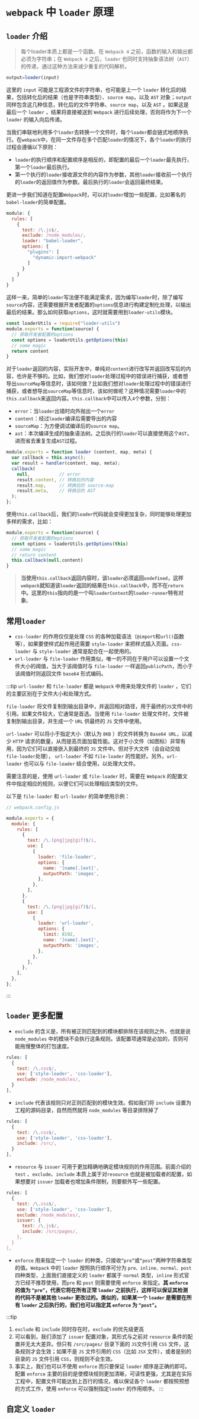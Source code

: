 # `webpack` 中 `loader` 原理

## `loader` 介绍
> 每个loader本质上都是一个函数。在 `Webpack 4` 之前，函数的输入和输出都必须为字符串；在 `Webpack 4` 之后，`loader` 也同时支持抽象语法树（`AST`）的传递，通过这种方法来减少重复的代码解析。

```js
output=loader(input)
```

这里的 `input` 可能是工程源文件的字符串，也可能是上一个 `loader` 转化后的结果，包括转化后的结果（也是字符串类型）、`source map`，以及 `AST` 对象；`output` 同样包含这几种信息，转化后的文件字符串、`source map`，以及 `AST` 。如果这是最后一个 `loader` ，结果将直接被送到 `Webpack` 进行后续处理，否则将作为下一个 `loader` 的输入向后传递。

当我们串联地利用多个`loader`去转换一个文件时，每个`loader`都会链式地顺序执行。在`webpack`中，在同一文件存在多个匹配`loader`的情况下，各个`loader`的执行过程会遵循以下原则：

- `loader`的执行顺序和配置顺序是相反的，即配置的最后一个`loader`最先执行，第一个`loader`最后执行。
- 第一个执行的`loader`接收源文件的内容作为参数，其他`loader`接收前一个执行的`loader`的返回值作为参数。最后执行的`loader`会返回最终结果。

更进一步我们知道在配置`Webpack`时，可以对`loader`增加一些配置，比如著名的`babel-loader`的简单配置。

```js
module: {
  rules: [
    {
      test: /\.js$/,
      exclude: /node_modules/,
      loader: "babel-loader",
      options: {
        "plugins": [
          "dynamic-import-webpack"
        ]
      }
    }
  ]
}
```

这样一来，简单的`loader`写法便不能满足需求，因为编写`loader`时，除了编写`source`内容，还需要根据开发者配置的`options`信息进行构建定制化处理，以输出最后的结果。那么如何获取`options`，这时就需要用到`loader-utils`模块。

```js
const loaderUtils = require("loader-utils")
module.exports = function(source) {
  // 获取开发者配置的options
  const options = loaderUtils.getOptions(this)
  // some magic
  return content
}
```

对于`loader`返回的内容，实际开发中，单纯对`content`进行改写并返回改写后的内容，也许是不够的。比如，我们想对`loader`处理过程中的错误进行捕获，或者想导出`sourceMap`等信息时，该如何做？比如我们想对`loader`处理过程中的错误进行捕获，或者想导出`sourceMap`等信息时，该如何做呢？这种情况需要`loader`中的`this.callback`来返回内容。`this.callback`中可以传入`4`个参数，分别：

- `error`：当`loader`出错时向外抛出一个`error`
- `content`：经过`loader`编译后需要导出的内容
- `sourceMap`：为方便调试编译后的`source map`。
- `ast`：本次编译生成的抽象语法树。之后执行的`loader`可以直接使用这个`AST`，进而省去重复生成`AST`过程。

```js
module.exports = function loader (content, map, meta) {
  var callback = this.async();
  var result = handler(content, map, meta);
  callback(
    null,           // error
    result.content, // 转换后的内容
    result.map,     // 转换后的 source-map
    result.meta,    // 转换后的 AST
  );
};
```

使用`this.callback`后，我们的`loader`代码就会变得更加复杂，同时能够处理更加多样的需求，比如：

```js
module.exports = function(source) {
  // 获取开发者配置的options
  const options = loaderUtils.getOptions(this)
  // some magic
  // return content
  this.callback(null,content)
}
```
> **当使用`this.callback`返回内容时，该`loader`必须返回`undefined`，这样`webpack`就知道该`loader`返回的结果在`this.callback`中，而不在`return`中。这里的`this`指向的是一个叫`loaderContext`的`loader-runner`特有对象**。

## 常用`loader`
- `css-loader` 的作用仅仅是处理 `CSS` 的各种加载语法（`@import`和`url()`函数等），如果要使样式起作用还需要 `style-loader` 来把样式插入页面。`css-loader` 与 `style-loader` 通常是配合在一起使用的。
- `url-loader` 与 `file-loader` 作用类似，唯一的不同在于用户可以设置一个文件大小的阈值，当大于该阈值时与 `file-loader` 一样返回`publicPath`，而小于该阈值时则返回文件 `base64` 形式编码。

:::tip
`url-loader` 和 `file-loader` 都是 `Webpack` 中用来处理文件的 `loader` ，它们的主要区别在于文件大小和处理方式。

`file-loader` 将文件复制到输出目录中，并返回相对路径，用于最终的`JS`文件中的引用。如果文件较大，它通常是首选。当使用 `file-loader` 处理文件时，文件被复制到输出目录，并生成一个 `URL` 供最终的 `JS` 文件中使用。

`url-loader` 可以将小于指定大小（默认为 `8KB` ）的文件转换为 `Base64 URL`，以减少 `HTTP` 请求的数量，从而提高页面加载性能。这对于小文件（如图标）非常有用，因为它们可以直接嵌入到最终的 `JS` 文件中。但对于大文件（会自动交给`file-loader`处理）， `url-loader` 不如 `file-loader` 的性能好。另外，`url-loader` 也可以与 `file-loader` 结合使用，以处理大文件。

需要注意的是，使用 `url-loader` 或 `file-loader` 时，需要在 `Webpack` 的配置文件中指定相应的规则，以便它们可以处理相应类型的文件。

以下是 `file-loader` 和 `url-loader` 的简单使用示例：

```js
// webpack.config.js

module.exports = {
  module: {
    rules: [
      {
        test: /\.(png|jpg|gif)$/i,
        use: [
          {
            loader: 'file-loader',
            options: {
              name: '[name].[ext]',
              outputPath: 'images',
            },
          },
        ],
      },
      {
        test: /\.(png|jpg|gif)$/i,
        use: [
          {
            loader: 'url-loader',
            options: {
              limit: 8192,
              name: '[name].[ext]',
              outputPath: 'images',
            },
          },
        ],
      },
    ],
  },
};

```
:::

## `loader` 更多配置
- `exclude` 的含义是，所有被正则匹配到的模块都排除在该规则之外，也就是说 `node_modules` 中的模块不会执行这条规则。该配置项通常是必加的，否则可能拖慢整体的打包速度。

```js
rules: [
  {
    test: /\.css$/,
    use: ['style-loader', 'css-loader'],
    exclude: /node_modules/,
  }
],
```

- `include` 代表该规则只对正则匹配到的模块生效。假如我们将 `include` 设置为工程的源码目录，自然而然就将 `node_modules` 等目录排除掉了

```js
rules: [
  {
    test: /\.css$/,
    use: ['style-loader', 'css-loader'],
    include: /src/,
  }
],
```

- `resource` 与 `issuer` 可用于更加精确地确定模块规则的作用范围。前面介绍的 `test` 、`exclude`、`include` 本质上属于对`resource` 也就是被加载者的配置，如果想要对 `issuer` 加载者也增加条件限制，则要额外写一些配置。

```js
rules: [
  {
    test: /\.css$/,
    use: ['style-loader', 'css-loader'],
    exclude: /node_modules/,
    issuer: {
      test: /\.js$/,
      include: /src/pages/,
    },
  }
],
```

- `enforce` 用来指定一个 `loader` 的种类，只接收`“pre”`或`“post”`两种字符串类型的值。`Webpack` 中的 `loader` 按照执行顺序可分为 `pre、inline、normal、post` 四种类型，上面我们直接定义的 `loader` 都属于 `normal` 类型，`inline` 形式官方已经不推荐使用，而`pre` 和 `post` 则需要使用 `enforce` 来指定。**其 `enforce` 的值为 `“pre”`，代表它将在所有正常 `loader` 之前执行，这样可以保证其检测的代码不是被其他 `loader` 更改过的。类似的，如果某一个 `loader` 是需要在所有 `loader` 之后执行的，我们也可以指定其 `enforce` 为 `“post”`。**

:::tip
1. `exclude` 和 `include` 同时存在时，`exclude` 的优先级更高
2. 可以看到，我们添加了 `issuer` 配置对象，其形式与之前对 `resource` 条件的配置并无太大差异。但只有 `/src/pages/` 目录下面的 `JS`文件引用 `CSS` 文件，这条规则才会生效；如果不是 `JS` 文件引用的 `CSS`（比如 `JSX` 文件），或者是别的目录的 `JS` 文件引用 `CSS`，则规则不会生效。
3. 事实上，我们也可以不使用 `enforce` 而只要保证 `loader` 顺序是正确的即可。配置 `enforce` 主要的目的是使模块规则更加清晰，可读性更强，尤其是在实际工程中，配置文件可能达到上百行的情况，难以保证各个 `loader` 都按照预想的方式工作，使用 `enforce` 可以强制指定`loader` 的作用顺序。
:::

## 自定义 `loader`